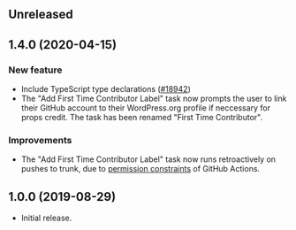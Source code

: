 <!-- Learn how to maintain this file at https://github.com/WordPress/gutenberg/tree/master/packages#maintaining-changelogs. -->

## Unreleased

## 1.4.0 (2020-04-15)

### New feature

- Include TypeScript type declarations ([#18942](https://github.com/WordPress/gutenberg/pull/18942))
- The "Add First Time Contributor Label" task now prompts the user to link their GitHub account to their WordPress.org profile if neccessary for props credit. The task has been renamed "First Time Contributor".

### Improvements

- The "Add First Time Contributor Label" task now runs retroactively on pushes to trunk, due to [permission constraints](https://help.github.com/en/actions/configuring-and-managing-workflows/authenticating-with-the-github_token#permissions-for-the-github_token) of GitHub Actions.

## 1.0.0 (2019-08-29)

- Initial release.
